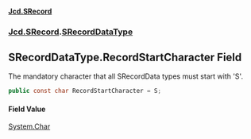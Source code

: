 #### [Jcd.SRecord](index.md 'index')
### [Jcd.SRecord](Jcd.SRecord.md 'Jcd.SRecord').[SRecordDataType](Jcd.SRecord.SRecordDataType.md 'Jcd.SRecord.SRecordDataType')

## SRecordDataType.RecordStartCharacter Field

The mandatory character that all SRecordData types must start with 'S'.

```csharp
public const char RecordStartCharacter = S;
```

#### Field Value
[System.Char](https://docs.microsoft.com/en-us/dotnet/api/System.Char 'System.Char')